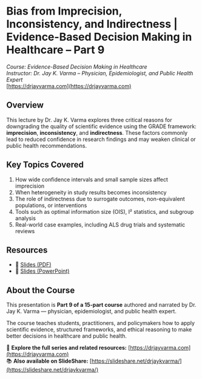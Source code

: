 # Bias from Imprecision, Inconsistency, and Indirectness | Evidence-Based Decision Making in Healthcare – Part 9
*Course: Evidence-Based Decision Making in Healthcare*  
*Instructor: Dr. Jay K. Varma – Physician, Epidemiologist, and Public Health Expert*  
[https://drjayvarma.com](https://drjayvarma.com)

## Overview
This lecture by Dr. Jay K. Varma explores three critical reasons for downgrading the quality of scientific evidence using the GRADE framework: **imprecision**, **inconsistency**, and **indirectness**. These factors commonly lead to reduced confidence in research findings and may weaken clinical or public health recommendations.

## Key Topics Covered
1. How wide confidence intervals and small sample sizes affect imprecision  
2. When heterogeneity in study results becomes inconsistency  
3. The role of indirectness due to surrogate outcomes, non-equivalent populations, or interventions  
4. Tools such as optimal information size (OIS), I² statistics, and subgroup analysis  
5. Real-world case examples, including ALS drug trials and systematic reviews  

## Resources
- 📑 [Slides (PDF)](lecture-09-bias-from-imprecision-inconsistency-indirectness.pdf)  
- 📂 [Slides (PowerPoint)](lecture-09-bias-from-imprecision-inconsistency-indirectness.pptx)

## About the Course
This presentation is **Part 9 of a 15-part course** authored and narrated by Dr. Jay K. Varma — physician, epidemiologist, and public health expert.

The course teaches students, practitioners, and policymakers how to apply scientific evidence, structured frameworks, and ethical reasoning to make better decisions in healthcare and public health.

🔗 **Explore the full series and related resources:** [https://drjayvarma.com](https://drjayvarma.com)  
📚 **Also available on SlideShare:** [https://slideshare.net/drjaykvarma/](https://slideshare.net/drjaykvarma/)

